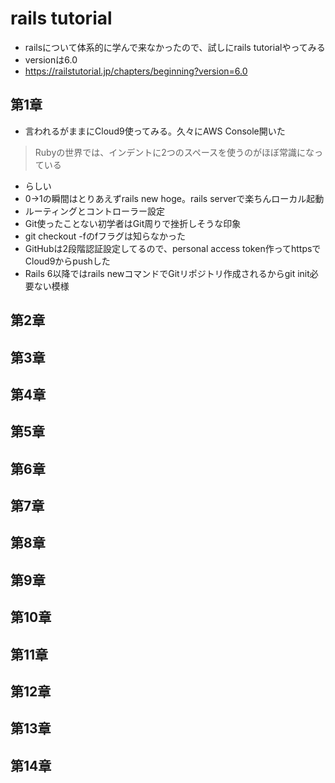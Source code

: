 # rails tutorial
- railsについて体系的に学んで来なかったので、試しにrails tutorialやってみる
- versionは6.0
- https://railstutorial.jp/chapters/beginning?version=6.0

## 第1章
- 言われるがままにCloud9使ってみる。久々にAWS Console開いた
>Rubyの世界では、インデントに2つのスペースを使うのがほぼ常識になっている
- らしい
- 0→1の瞬間はとりあえずrails new hoge。rails serverで楽ちんローカル起動
- ルーティングとコントローラー設定
- Git使ったことない初学者はGit周りで挫折しそうな印象
- git checkout -fのfフラグは知らなかった
- GitHubは2段階認証設定してるので、personal access token作ってhttpsでCloud9からpushした
- Rails 6以降ではrails newコマンドでGitリポジトリ作成されるからgit init必要ない模様

## 第2章

## 第3章

## 第4章

## 第5章

## 第6章

## 第7章

## 第8章

## 第9章

## 第10章

## 第11章

## 第12章

## 第13章

## 第14章
